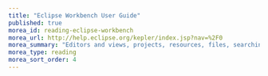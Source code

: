 ```yaml
---
title: "Eclipse Workbench User Guide"
published: true
morea_id: reading-eclipse-workbench
morea_url: http://help.eclipse.org/kepler/index.jsp?nav=%2F0
morea_summary: "Editors and views, projects, resources, files, searching, and perspectives"
morea_type: reading
morea_sort_order: 4
---
```


